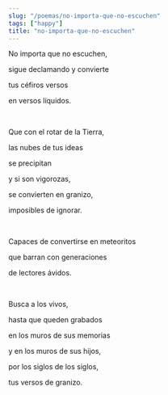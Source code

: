 ```yaml
---
slug: "/poemas/no-importa-que-no-escuchen"
tags: ["happy"]
title: "no-importa-que-no-escuchen"
---
```

No importa que no escuchen,

sigue declamando y convierte

tus céfiros versos

en versos líquidos.

&nbsp;

Que con el rotar de la Tierra,

las nubes de tus ideas

se precipitan

y si son vigorozas,

se convierten en granizo,

imposibles de ignorar.

&nbsp;

Capaces de convertirse en meteoritos

que barran con generaciones

de lectores ávidos.

&nbsp;

Busca a los vivos,

hasta que queden grabados

en los muros de sus memorias

y en los muros de sus hijos,

por los siglos de los siglos,

tus versos de granizo.